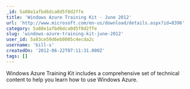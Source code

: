```yaml
---
_id: 5a88e1afbd6dca0d5f0d2ffe
title: 'Windows Azure Training Kit - June 2012'
url: 'http://www.microsoft.com/en-us/download/details.aspx?id=8396'
category: 5a88e1afbd6dca0d5f0d2ffe
slug: 'windows-azure-training-kit-june-2012'
user_id: 5a83ce59d6eb0005c4ecda2c
username: 'bill-s'
createdOn: '2012-06-22T07:11:31.000Z'
tags: []
---
```


Windows Azure Training Kit includes a comprehensive set of technical content to help you learn how to use Windows Azure.
